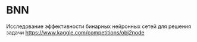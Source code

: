 # BNN
Исследование эффективности бинарных нейронных сетей для решения задачи https://www.kaggle.com/competitions/obj2node
